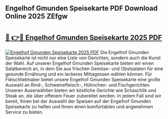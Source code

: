 ## Engelhof Gmunden Speisekarte PDF Download Online 2025 ZEfgw

# <h2><a href="http://gce8c1.nevu.top/?p=Engelhof+Gmunden+Speisekarte">🔗 👉🔴 Engelhof Gmunden Speisekarte 2025 PDF</a></h2>

[![Engelhof Gmunden Speisekarte 2025 PDF](https://i.imgur.com/dBaPXMq.png)](http://gce8c1.nevu.top/?p=Engelhof+Gmunden+Speisekarte)
Die Engelhof Gmunden Speisekarte ist nicht nur eine Liste von Gerichten, sondern auch die Kunst der Wahl. Auf unserer Engelhof Gmunden Speisekarte bieten wir einen Salatbereich an, in dem Sie aus frischen Gemüse- und Obstsalaten für eine gesunde Ernährung und ein leckeres Mittagessen wählen können. Für Fleischliebhaber bietet unsere Engelhof Gmunden Speisekarte eine große Auswahl an Rind-, Schweinefleisch-, Hühnchen- und Fischgerichten. Unseren Auserwählten bieten wir köstliche Gerichte wie Schaschlik und Steak an, die über offenem Feuer zubereitet werden. In jedem Fall sind wir bereit, Ihnen bei der Auswahl der Speisen auf der Engelhof Gmunden Speisekarte zu helfen und Ihnen einen komfortablen und angenehmen Service zu bieten.
